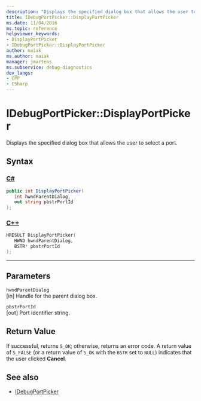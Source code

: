 ```yaml
---
description: "Displays the specified dialog box that allows the user to select a port."
title: IDebugPortPicker::DisplayPortPicker
ms.date: 11/04/2016
ms.topic: reference
helpviewer_keywords:
- DisplayPortPicker
- IDebugPortPicker::DisplayPortPicker
author: maiak
ms.author: maiak
manager: jmartens
ms.subservice: debug-diagnostics
dev_langs:
- CPP
- CSharp
---
```

# IDebugPortPicker::DisplayPortPicker

Displays the specified dialog box that allows the user to select a port.

## Syntax

### [C#](#tab/csharp)
```csharp
public int DisplayPortPicker(
   int hwndParentDialog,
   out string pbstrPortId
);
```
### [C++](#tab/cpp)
```cpp
HRESULT DisplayPortPicker(
   HWND hwndParentDialog,
   BSTR* pbstrPortId
);
```
---

## Parameters
`hwndParentDialog`\
[in] Handle for the parent dialog box.

`pbstrPortId`\
[out] Port identifier string.

## Return Value
 If successful, returns `S_OK`; otherwise, returns an error code. A return value of `S_FALSE` (or a return value of `S_OK` with the `BSTR` set to `NULL`) indicates that the user  clicked **Cancel**.

## See also
- [IDebugPortPicker](../../../extensibility/debugger/reference/idebugportpicker.md)

